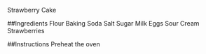 Strawberry Cake

##Ingredients
Flour
Baking Soda
Salt
Sugar
Milk
Eggs
Sour Cream
Strawberries

##Instructions
Preheat the oven
